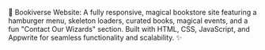 🌟 Bookiverse Website: A fully responsive, magical bookstore site featuring a hamburger menu, skeleton loaders, curated books, magical events, and a fun "Contact Our Wizards" section. Built with HTML, CSS, JavaScript, and Appwrite for seamless functionality and scalability. ✨
